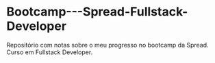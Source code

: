 # Bootcamp---Spread-Fullstack-Developer
Repositório com notas sobre o meu progresso no bootcamp da Spread. Curso em Fullstack Developer.
